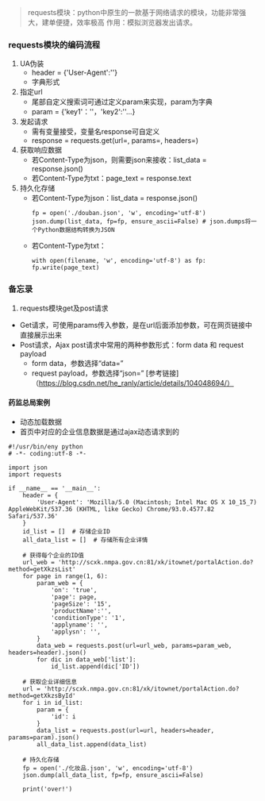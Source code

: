 > requests模块：python中原生的一款基于网络请求的模块，功能非常强大，建单便捷，效率极高
> 作用：模拟浏览器发出请求。

### requests模块的编码流程
1. UA伪装
    * header = {'User-Agent':''}
    * 字典形式
2. 指定url
    * 尾部自定义搜索词可通过定义param来实现，param为字典
    * param = {'key1'：''，'key2':''…}
3. 发起请求
    * 需有变量接受，变量名response可自定义
    * response = requests.get(url=, params=, headers=)
4. 获取响应数据
    * 若Content-Type为json，则需要json来接收：list_data = response.json()
    * 若Content-Type为txt：page_text = response.text
5. 持久化存储
    * 若Content-Type为json：list_data = response.json()
        ```
        fp = open('./douban.json', 'w', encoding='utf-8')
        json.dump(list_data, fp=fp, ensure_ascii=False) # json.dumps将一个Python数据结构转换为JSON
        ```
    * 若Content-Type为txt：    
        ```
        with open(filename, 'w', encoding='utf-8') as fp:
        fp.write(page_text)
        ```
### 备忘录

1. requests模块get及post请求
* Get请求，可使用params传入参数，是在url后面添加参数，可在网页链接中直接展示出来
* Post请求，Ajax post请求中常用的两种参数形式：form data 和 request payload
   * form data，参数选择“data=”
   * request payload，参数选择“json=”
[参考链接]（https://blog.csdn.net/he_ranly/article/details/104048694/）

#### 药监总局案例
* 动态加载数据
* 首页中对应的企业信息数据是通过ajax动态请求到的
```
#!/usr/bin/eny python
# -*- coding:utf-8 -*-

import json
import requests

if __name__ == '__main__':
    header = {
        'User-Agent': 'Mozilla/5.0 (Macintosh; Intel Mac OS X 10_15_7) AppleWebKit/537.36 (KHTML, like Gecko) Chrome/93.0.4577.82 Safari/537.36'
    }
    id_list = []  # 存储企业ID
    all_data_list = []  # 存储所有企业详情
    
    # 获得每个企业的ID值
    url_web = 'http://scxk.nmpa.gov.cn:81/xk/itownet/portalAction.do?method=getXkzsList'
    for page in range(1, 6):
        param_web = {
            'on': 'true',
            'page': page,
            'pageSize': '15',
            'productName':'',
            'conditionType': '1',
            'applyname': '',
            'applysn': '',
        }
        data_web = requests.post(url=url_web, params=param_web, headers=header).json()
        for dic in data_web['list']:
            id_list.append(dic['ID'])

    # 获取企业详细信息
    url = 'http://scxk.nmpa.gov.cn:81/xk/itownet/portalAction.do?method=getXkzsById'
    for i in id_list:
        param = {
            'id': i
        }
        data_list = requests.post(url=url, headers=header, params=param).json()
        all_data_list.append(data_list)

    # 持久化存储
    fp = open('./化妆品.json', 'w', encoding='utf-8')
    json.dump(all_data_list, fp=fp, ensure_ascii=False)

    print('over!')
```
